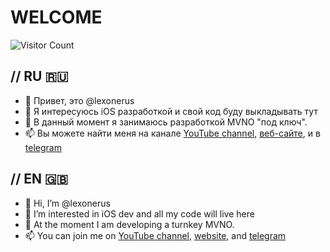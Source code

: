# WELCOME
![Visitor Count](https://profile-counter.glitch.me/{lexonerus}/count.svg)

// RU  :ru:
---
- 👋 Привет, это @lexonerus
- 👀 Я интересуюсь iOS разработкой и свой код буду выкладывать тут
- 🌱 В данный момент я занимаюсь разработкой MVNO "под ключ".
- 📫 Вы можете найти меня на канале [YouTube channel](https://www.youtube.com/channel/UCNp8ItQbZqAz97ACiVEe62g), 
[веб-сайте](https://www.lexone.ru), и в [telegram](https://t.me/lexonerus)

// EN  :uk:
---
- 👋 Hi, I’m @lexonerus
- 👀 I’m interested in iOS dev and all my code will live here
- 🌱 At the moment I am developing a turnkey MVNO.
- 📫 You can join me on [YouTube channel](https://www.youtube.com/channel/UCNp8ItQbZqAz97ACiVEe62g), 
[website](https://www.lexone.ru), and [telegram](https://t.me/lexonerus)


<!---
lexonerus/lexonerus is a ✨ special ✨ repository because its `README.md` (this file) appears on your GitHub profile.
You can click the Preview link to take a look at your changes.
--->
